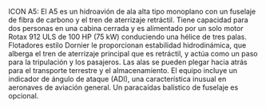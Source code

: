 ICON A5: El A5 es un hidroavión de ala alta tipo monoplano con un fuselaje de fibra de carbono y el tren de aterrizaje retráctil. Tiene capacidad para dos personas en una cabina cerrada y es alimentado por un solo motor Rotax 912 ULS de 100 HP (75 kW) conduciendo una hélice de tres palas. Flotadores estilo Dornier le proporcionan estabilidad hidrodinámica, que alberga el tren de aterrizaje principal que es retráctil, y actúa como un paso para la tripulación y los pasajeros. Las alas se pueden plegar hacia atrás para el transporte terrestre y el almacenamiento. El equipo incluye un indicador de ángulo de ataque (ADI), una característica inusual en aeronaves de aviación general. Un paracaídas balístico de fuselaje es opcional.
